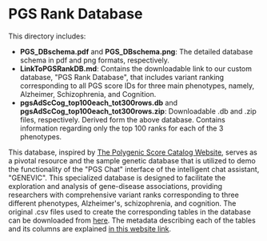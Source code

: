 # PGS Rank Database

This directory includes:
- **PGS_DBschema.pdf** and **PGS_DBschema.png**: The detailed database schema in pdf and png formats, respectively.
- **LinkToPGSRankDB.md**: Contains the downloadable link to our custom database, "PGS Rank Database", that includes variant ranking corresponding to all PGS score IDs for three main phenotypes, namely, Alzheimer, Schizophrenia, and Cognition.
- **pgsAdScCog_top100each_tot300rows.db** and **pgsAdScCog_top100each_tot300rows.zip**: Downloadable .db and .zip files, respectively. 
  Derived form the above database. Contains information regarding only the top 100 ranks for each of the 3 phenotypes.

This database, inspired by [The Polygenic Score Catalog Website](https://www.pgscatalog.org/), serves as a pivotal resource and the sample genetic database that is utilized to demo the functionality of the "PGS Chat" interface of the intelligent chat assistant, "GENEVIC". This specialized database is designed to facilitate the exploration and analysis of gene-disease associations, providing researchers with comprehensive variant ranks corresponding to three different phenotypes, Alzheimer's, schizophrenia, and cognition. The original .csv files used to create the corresponding tables in the database can be downloaded from [here](https://www.pgscatalog.org/downloads/#dl_ftp_list).
The metadata describing each of the tables and its columns are explained [in this website link](https://www.pgscatalog.org/downloads/#dl_ftp_list).

